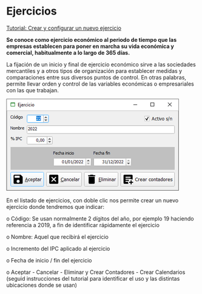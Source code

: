 # Ejercicios

​[Tutorial: Crear y configurar un nuevo ejercicio](https://winmotor.gitbook.io/project/tutoriales/ejercicio-crear-y-configurar-un-nuevo-ejercicio)​

**Se conoce como ejercicio económico al periodo de tiempo que las empresas establecen para poner en marcha su vida económica y comercial, habitualmente a lo largo de 365 días.**

La fijación de un inicio y final de ejercicio económico sirve a las sociedades mercantiles y a otros tipos de organización para establecer medidas y comparaciones entre sus diversos puntos de control. En otras palabras, permite llevar orden y control de las variables económicas o empresariales con las que trabajan.

![](<../../.gitbook/assets/imagen (27).png>)

En el listado de ejercicios, con doble clic nos permite crear un nuevo ejercicio donde tendremos que indicar:

o Código: Se usan normalmente 2 dígitos del año, por ejemplo 19 haciendo referencia a 2019, a fin de identificar rápidamente el ejercicio

o Nombre: Aquel que recibirá el ejercicio

o Incremento del IPC aplicado al ejercicio

o Fecha de inicio / fin del ejercicio

o Aceptar - Cancelar - Eliminar y Crear Contadores - Crear Calendarios (seguid instrucciones del tutorial para identificar el uso y las distintas ubicaciones donde se usan)
